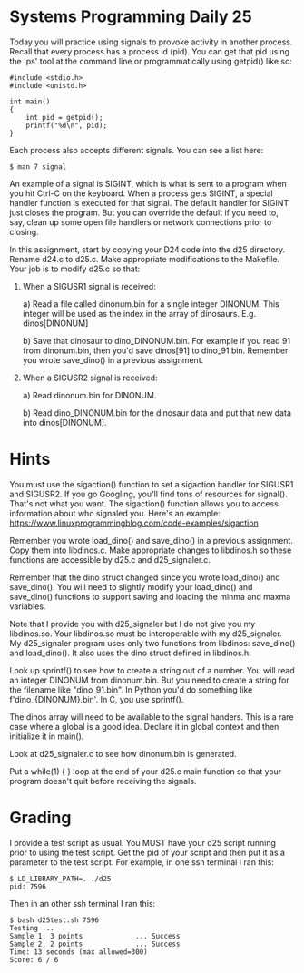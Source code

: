 # Systems Programming Daily 25

Today you will practice using signals to provoke activity in another process.  Recall that every process has a process id (pid).  You can get that pid using the 'ps' tool at the command line or programmatically using getpid() like so:

    #include <stdio.h>
    #include <unistd.h>

    int main()
    {
        int pid = getpid();
        printf("%d\n", pid);
    }

Each process also accepts different signals.  You can see a list here:

    $ man 7 signal
    
An example of a signal is SIGINT, which is what is sent to a program when you hit Ctrl-C on the keyboard.  When a process gets SIGINT, a special handler function is executed for that signal.  The default handler for SIGINT just closes the program.  But you can override the default if you need to, say, clean up some open file handlers or network connections prior to closing.

In this assignment, start by copying your D24 code into the d25 directory.  Rename d24.c to d25.c.  Make appropriate modifications to the Makefile.  Your job is to modify d25.c so that:

1) When a SIGUSR1 signal is received:

    a) Read a file called dinonum.bin for a single integer DINONUM.  This integer will be used as the index in the array of dinosaurs.  E.g. dinos[DINONUM]
    
    b) Save that dinosaur to dino_DINONUM.bin.  For example if you read 91 from dinonum.bin, then you'd save dinos[91] to dino_91.bin.  Remember you wrote save_dino() in a previous assignment.
    
2) When a SIGUSR2 signal is received:

    a) Read dinonum.bin for DINONUM.
    
    b) Read dino_DINONUM.bin for the dinosaur data and put that new data into dinos[DINONUM].

# Hints
    
You must use the sigaction() function to set a sigaction handler for SIGUSR1 and SIGUSR2.  If you go Googling, you'll find tons of resources for signal().  That's not what you want.  The sigaction() function allows you to access information about who signaled you.  Here's an example: https://www.linuxprogrammingblog.com/code-examples/sigaction

Remember you wrote load_dino() and save_dino() in a previous assignment.  Copy them into libdinos.c.  Make appropriate changes to libdinos.h so these functions are accessible by d25.c and d25_signaler.c.

Remember that the dino struct changed since you wrote load_dino() and save_dino().  You will need to slightly modify your load_dino() and save_dino() functions to support saving and loading the minma and maxma variables.

Note that I provide you with d25_signaler but I do not give you my libdinos.so.  Your libdinos.so must be interoperable with my d25_signaler.  My d25_signaler program uses only two functions from libdinos: save_dino() and load_dino().  It also uses the dino struct defined in libdinos.h.

Look up sprintf() to see how to create a string out of a number.  You will read an integer DINONUM from dinonum.bin.  But you need to create a string for the filename like "dino_91.bin".  In Python you'd do something like f'dino_{DINONUM}.bin'.  In C, you use sprintf().

The dinos array will need to be available to the signal handers.  This is a rare case where a global is a good idea.  Declare it in global context and then initialize it in main().

Look at d25_signaler.c to see how dinonum.bin is generated.

Put a while(1) { } loop at the end of your d25.c main function so that your program doesn't quit before receiving the signals.

# Grading

I provide a test script as usual.  You MUST have your d25 script running prior to using the test script.  Get the pid of your script and then put it as a parameter to the test script.  For example, in one ssh terminal I ran this:

    $ LD_LIBRARY_PATH=. ./d25 
    pid: 7596

Then in an other ssh terminal I ran this:

    $ bash d25test.sh 7596
    Testing ...
    Sample 1, 3 points             ... Success
    Sample 2, 2 points             ... Success
    Time: 13 seconds (max allowed=300)
    Score: 6 / 6
